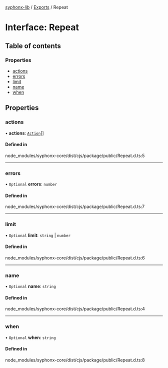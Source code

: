 [syphonx-lib](../README.md) / [Exports](../modules.md) / Repeat

# Interface: Repeat

## Table of contents

### Properties

- [actions](Repeat.md#actions)
- [errors](Repeat.md#errors)
- [limit](Repeat.md#limit)
- [name](Repeat.md#name)
- [when](Repeat.md#when)

## Properties

### actions

• **actions**: [`Action`](../modules.md#action)[]

#### Defined in

node_modules/syphonx-core/dist/cjs/package/public/Repeat.d.ts:5

___

### errors

• `Optional` **errors**: `number`

#### Defined in

node_modules/syphonx-core/dist/cjs/package/public/Repeat.d.ts:7

___

### limit

• `Optional` **limit**: `string` \| `number`

#### Defined in

node_modules/syphonx-core/dist/cjs/package/public/Repeat.d.ts:6

___

### name

• `Optional` **name**: `string`

#### Defined in

node_modules/syphonx-core/dist/cjs/package/public/Repeat.d.ts:4

___

### when

• `Optional` **when**: `string`

#### Defined in

node_modules/syphonx-core/dist/cjs/package/public/Repeat.d.ts:8
